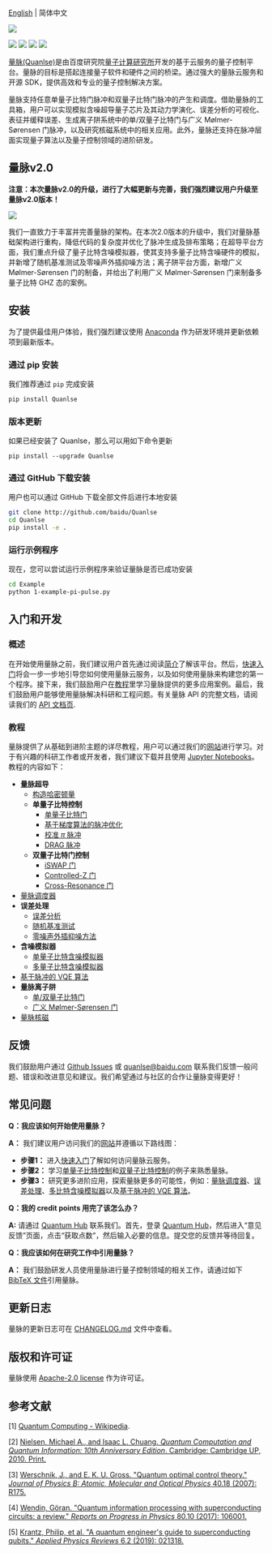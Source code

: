 [English](README.md) | 简体中文

![](https://release-data.cdn.bcebos.com/Quanlse_title_cn.png)

[![](https://img.shields.io/badge/license-Apache%202.0-green)](./LICENSE) [![](https://img.shields.io/badge/build-passing-green)]() ![](https://img.shields.io/badge/Python-3.7--3.8-blue) ![](https://img.shields.io/badge/release-v2.0.0-blue)

[量脉(Quanlse)](https://quanlse.baidu.com)是由百度研究院[量子计算研究所](https://quantum.baidu.com)开发的基于云服务的量子控制平台。量脉的目标是搭起连接量子软件和硬件之间的桥梁。通过强大的量脉云服务和开源 SDK，提供高效和专业的量子控制解决方案。

量脉支持任意单量子比特门脉冲和双量子比特门脉冲的产生和调度。借助量脉的工具箱，用户可以实现模拟含噪超导量子芯片及其动力学演化、误差分析的可视化、表征并缓释误差、生成离子阱系统中的单/双量子比特门与广义 Mølmer-Sørensen 门脉冲，以及研究核磁系统中的相关应用。此外，量脉还支持在脉冲层面实现量子算法以及量子控制领域的进阶研发。

## 量脉v2.0

**注意：本次量脉v2.0的升级，进行了大幅更新与完善，我们强烈建议用户升级至量脉v2.0版本！**

![](https://release-data.bd.bcebos.com/Quanlse_architecture_cn.png)

我们一直致力于丰富并完善量脉的架构。在本次2.0版本的升级中，我们对量脉基础架构进行重构，降低代码的复杂度并优化了脉冲生成及排布策略；在超导平台方面，我们重点升级了量子比特含噪模拟器，使其支持多量子比特含噪硬件的模拟，并新增了随机基准测试及零噪声外插抑噪方法；离子阱平台方面，新增广义 Mølmer-Sørensen 门的制备，并给出了利用广义 Mølmer-Sørensen 门来制备多量子比特 GHZ 态的案例。

## 安装

为了提供最佳用户体验，我们强烈建议使用 [Anaconda](https://www.anaconda.com/) 作为研发环境并更新依赖项到最新版本。

### 通过 pip 安装

我们推荐通过 `pip` 完成安装

```bash
pip install Quanlse
```

### 版本更新

如果已经安装了 Quanlse，那么可以用如下命令更新

```
pip install --upgrade Quanlse
```

### 通过 GitHub 下载安装

用户也可以通过 GitHub 下载全部文件后进行本地安装

```bash
git clone http://github.com/baidu/Quanlse
cd Quanlse
pip install -e .
```

### 运行示例程序

现在，您可以尝试运行示例程序来验证量脉是否已成功安装

```bash
cd Example
python 1-example-pi-pulse.py
```

## 入门和开发

### 概述
在开始使用量脉之前，我们建议用户首先通过阅读[简介](https://quanlse.baidu.com/#/doc/overview)了解该平台。然后，[快速入门](https://quanlse.baidu.com/#/doc/quickstart)将会一步一步地引导您如何使用量脉云服务，以及如何使用量脉来构建您的第一个程序。接下来，我们鼓励用户在[教程](https://quanlse.baidu.com/#/doc/tutorial-construct-ham)里学习量脉提供的更多应用案例。最后，我们鼓励用户能够使用量脉解决科研和工程问题。有关量脉 API 的完整文档，请阅读我们的 [API 文档页](https://quanlse.baidu.com/api/).

### 教程

量脉提供了从基础到进阶主题的详尽教程，用户可以通过我们的[网站](https://quanlse.baidu.com)进行学习。对于有兴趣的科研工作者或开发者，我们建议下载并且使用 [Jupyter Notebooks](https://jupyter.org/)。教程的内容如下：

+ **量脉超导**
  + [构造哈密顿量](https://quanlse.baidu.com/#/doc/tutorial-construct-ham)
  + **单量子比特控制**
    + [单量子比特门](https://quanlse.baidu.com/#/doc/tutorial-single-qubit)
    + [基于梯度算法的脉冲优化](https://quanlse.baidu.com/#/doc/tutorial-GRAPE)
    + [校准 $\pi$ 脉冲](https://quanlse.baidu.com/#/doc/tutorial-pi-pulse)
    + [DRAG 脉冲](https://quanlse.baidu.com/#/doc/tutorial-drag)
  + **双量子比特门控制**
    + [iSWAP 门](https://quanlse.baidu.com/#/doc/tutorial-iswap)
    + [Controlled-Z 门](https://quanlse.baidu.com/#/doc/tutorial-cz)
    + [Cross-Resonance 门](https://quanlse.baidu.com/#/doc/tutorial-cr)
 + [量脉调度器](https://quanlse.baidu.com/#/doc/tutorial-scheduler)
  + **误差处理**
    + [误差分析](https://quanlse.baidu.com/#/doc/tutorial-error-analysis)
    + [随机基准测试](https://quanlse.baidu.com/#/doc/tutorial-randomized-benchmarking)
    + [零噪声外插抑噪方法](https://quanlse.baidu.com/#/doc/tutorial-ZNE)
  + **含噪模拟器**
    + [单量子比特含噪模拟器](https://quanlse.baidu.com/#/doc/tutorial-single-qubit-noisy-simulator)
    + [多量子比特含噪模拟器](https://quanlse.baidu.com/#/doc/tutorial-multi-qubit-noisy-simulator)
  + [基于脉冲的 VQE 算法](https://quanlse.baidu.com/#/doc/tutorial-pbvqe)
+ **量脉离子阱**
  + [单/双量子比特门](https://quanlse.baidu.com/#/doc/tutorial-ion-trap-single-and-two-qubit-gate)
  + [广义 Mølmer-Sørensen 门](https://quanlse.baidu.com/#/doc/tutorial-general-MS-gate)
+ [量脉核磁](https://quanlse.baidu.com/#/doc/nmr)

## 反馈

我们鼓励用户通过 [Github Issues](https://github.com/baidu/Quanlse/issues) 或 quanlse@baidu.com 联系我们反馈一般问题、错误和改进意见和建议。我们希望通过与社区的合作让量脉变得更好！

## 常见问题
**Q：我应该如何开始使用量脉？**

**A：** 我们建议用户访问我们的[网站](https://quanlse.baidu.com)并遵循以下路线图：

- **步骤1：** 进入[快速入门](https://quanlse.baidu.com/#/doc/quickstart)了解如何访问量脉云服务。
- **步骤2：** 学习[单量子比特控制](https://quanlse.baidu.com/#/doc/tutorial-single-qubit)和[双量子比特控制](https://quanlse.baidu.com/#/doc/tutorial-iswap)的例子来熟悉量脉。
- **步骤3：** 研究更多进阶应用，探索量脉更多的可能性，例如：[量脉调度器](https://quanlse.baidu.com/#/doc/tutorial-scheduler)、[误差处理](https://quanlse.baidu.com/#/doc/tutorial-error-analysis)、[多比特含噪模拟器](https://quanlse.baidu.com/#/doc/tutorial-multi-qubit-noisy-simulator)以及[基于脉冲的 VQE 算法](https://quanlse.baidu.com/#/doc/tutorial-pbvqe)。

**Q：我的 credit points 用完了该怎么办？**

**A:** 请通过 [Quantum Hub](https://quantum-hub.baidu.com) 联系我们。首先，登录 [Quantum Hub](https://quantum-hub.baidu.com)，然后进入“意见反馈”页面，点击“获取点数”，然后输入必要的信息。提交您的反馈并等待回复。

**Q：我应该如何在研究工作中引用量脉？**

**A：** 我们鼓励研发人员使用量脉进行量子控制领域的相关工作，请通过如下 [BibTeX 文件](Quanlse.bib)引用量脉。
## 更新日志

量脉的更新日志可在 [CHANGELOG.md](CHANGELOG.md) 文件中查看。

## 版权和许可证

量脉使用 [Apache-2.0 license](LICENSE) 作为许可证。

## 参考文献

[1] [Quantum Computing - Wikipedia](https://en.wikipedia.org/wiki/Quantum_computing).

[2] [Nielsen, Michael A., and Isaac L. Chuang. *Quantum Computation and Quantum Information: 10th Anniversary Edition*. Cambridge: Cambridge UP, 2010. Print.](http://mmrc.amss.cas.cn/tlb/201702/W020170224608149940643.pdf)

[3] [Werschnik, J., and E. K. U. Gross. "Quantum optimal control theory." *Journal of Physics B: Atomic, Molecular and Optical Physics* 40.18 (2007): R175.](https://doi.org/10.1088/0953-4075/40/18/R01)

[4] [Wendin, Göran. "Quantum information processing with superconducting circuits: a review." *Reports on Progress in Physics* 80.10 (2017): 106001.](https://doi.org/10.1088/1361-6633/aa7e1a)

[5] [Krantz, Philip, et al. "A quantum engineer's guide to superconducting qubits." *Applied Physics Reviews* 6.2 (2019): 021318.](https://doi.org/10.1063/1.5089550)
